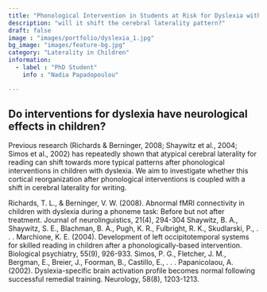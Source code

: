 ```yaml
---
title: "Phonological Intervention in Students at Risk for Dyslexia with/without Additional Writing Difficulties"
description: "will it shift the cerebral laterality pattern?"
draft: false
image : "images/portfolio/dyslexia_1.jpg"
bg_image: "images/feature-bg.jpg"
category: "Laterality in Children"
information:
  - label : "PhD Student"
    info : "Nadia Papadopoulou"

---
```


## Do interventions for dyslexia have neurological effects in children?

Previous research (Richards & Berninger, 2008; Shaywitz et al., 2004; Simos et al., 2002) has repeatedly shown that atypical cerebral laterality for reading can shift towards more typical patterns after phonological interventions in children with dyslexia. We aim to investigate whether this cortical reorganization after phonological interventions is coupled with a shift in cerebral laterality for writing.



Richards, T. L., & Berninger, V. W. (2008). Abnormal fMRI connectivity in children with dyslexia during a phoneme task: Before but not after treatment. Journal of neurolinguistics, 21(4), 294-304
Shaywitz, B. A., Shaywitz, S. E., Blachman, B. A., Pugh, K. R., Fulbright, R. K., Skudlarski, P., . . . Marchione, K. E. (2004). Development of left occipitotemporal systems for skilled reading in children after a phonologically-based intervention. Biological psychiatry, 55(9), 926-933. 
Simos, P. G., Fletcher, J. M., Bergman, E., Breier, J., Foorman, B., Castillo, E., . . . Papanicolaou, A. (2002). Dyslexia-specific brain activation profile becomes normal following successful remedial training. Neurology, 58(8), 1203-1213. 